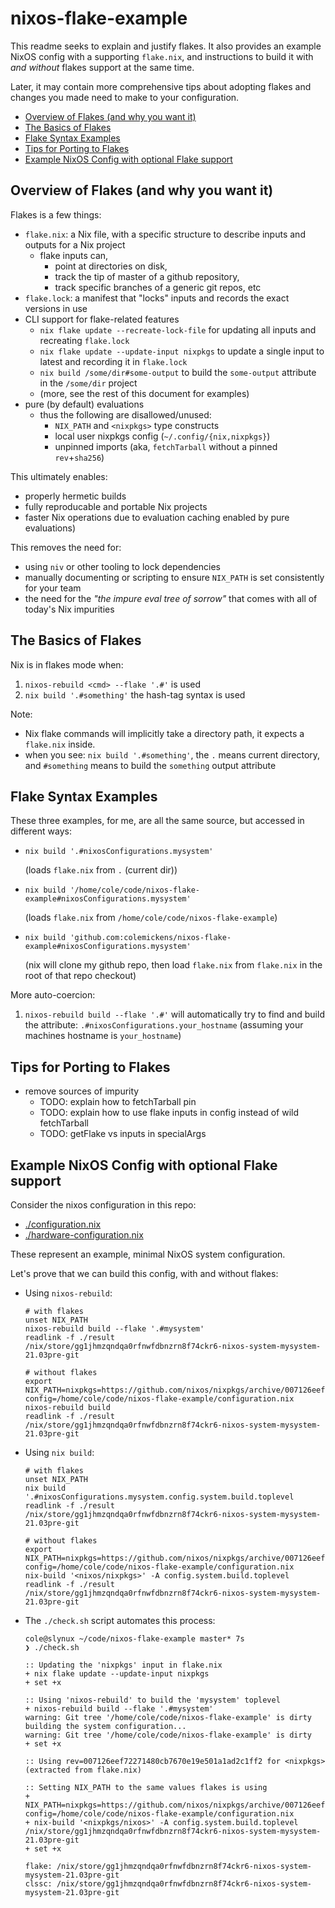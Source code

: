 # nixos-flake-example

This readme seeks to explain and justify flakes.
It also provides an example NixOS config with a supporting `flake.nix`,
and instructions to build it with *and without* flakes support at the same time.

Later, it may contain more comprehensive tips about adopting flakes and changes you made need to make to your configuration.

- [Overview of Flakes (and why you want it)](#overview-of-flakes-and-why-you-want-it)
- [The Basics of Flakes](#the-basics-of-flakes)
- [Flake Syntax Examples](#flake-syntax-examples)
- [Tips for Porting to Flakes](#tips-for-porting-to-flakes)
- [Example NixOS Config with optional Flake support](#example-nixos-config-with-optional-flake-support)

## Overview of Flakes (and why you want it)

Flakes is a few things:
* `flake.nix`: a Nix file, with a specific structure to describe inputs and outputs for a Nix project
  * flake inputs can,
    * point at directories on disk,
    * track the tip of master of a github repository,
    * track specific branches of a generic git repos, etc
* `flake.lock`: a manifest that "locks" inputs and records the exact versions in use
* CLI support for flake-related features
  * `nix flake update --recreate-lock-file` for updating all inputs and recreating `flake.lock`
  * `nix flake update --update-input nixpkgs` to update a single input to latest and recording it in `flake.lock`
  * `nix build /some/dir#some-output` to build the `some-output` attribute in the `/some/dir` project
  * (more, see the rest of this document for examples)
* pure (by default) evaluations  
  * thus the following are disallowed/unused:
    * `NIX_PATH` and `<nixpkgs>` type constructs
    * local user nixpkgs config (`~/.config/{nix,nixpkgs}`)
    * unpinned imports (aka, `fetchTarball` without a pinned `rev`+`sha256`)

This ultimately enables:
* properly hermetic builds
* fully reproducable and portable Nix projects
* faster Nix operations due to evaluation caching enabled by pure evaluations)

This removes the need for:
* using `niv` or other tooling to lock dependencies
* manually documenting or scripting to ensure `NIX_PATH` is set consistently for your team
* the need for the *"the impure eval tree of sorrow"* that comes with all of today's Nix impurities

## The Basics of Flakes

Nix is in flakes mode when:
1. `nixos-rebuild <cmd> --flake '.#'` is used
2. `nix build '.#something'` the hash-tag syntax is used

Note:
* Nix flake commands will implicitly take a directory path, it expects a `flake.nix` inside.
* when you see: `nix build '.#something'`, the `.` means current directory, and `#something` means to build the `something` output attribute

## Flake Syntax Examples

These three examples, for me, are all the same source, but accessed in different ways:

* `nix build '.#nixosConfigurations.mysystem'`

    (loads `flake.nix` from `.` (current dir))

* `nix build '/home/cole/code/nixos-flake-example#nixosConfigurations.mysystem'`

    (loads `flake.nix` from `/home/cole/code/nixos-flake-example`)
    
* `nix build 'github.com:colemickens/nixos-flake-example#nixosConfigurations.mysystem'`

    (nix will clone my github repo, then load `flake.nix` from `flake.nix` in the root of that repo checkout)

More auto-coercion:

1. `nixos-rebuild build --flake '.#'` will automatically try to find and build the attribute: `.#nixosConfigurations.your_hostname` (assuming your machines hostname is `your_hostname`)

## Tips for Porting to Flakes

* remove sources of impurity
  * TODO: explain how to fetchTarball pin
  * TODO: explain how to use flake inputs in config instead of wild fetchTarball
  * TODO: getFlake vs inputs in specialArgs

## Example NixOS Config with optional Flake support

Consider the nixos configuration in this repo:
* [./configuration.nix](./configuration.nix)
* [./hardware-configuration.nix](./hardware-configuration.nix)

These represent an example, minimal NixOS system configuration.

Let's prove that we can build this config, with and without flakes:

* Using `nixos-rebuild`:
    ```shell
    # with flakes
    unset NIX_PATH
    nixos-rebuild build --flake '.#mysystem'
    readlink -f ./result
    /nix/store/gg1jhmzqndqa0rfnwfdbnzrn8f74ckr6-nixos-system-mysystem-21.03pre-git

    # without flakes
    export NIX_PATH=nixpkgs=https://github.com/nixos/nixpkgs/archive/007126eef72271480cb7670e19e501a1ad2c1ff2.tar.gz:nixos-config=/home/cole/code/nixos-flake-example/configuration.nix
    nixos-rebuild build
    readlink -f ./result
    /nix/store/gg1jhmzqndqa0rfnwfdbnzrn8f74ckr6-nixos-system-mysystem-21.03pre-git
    ```

* Using `nix build`:
    ```shell
    # with flakes
    unset NIX_PATH
    nix build '.#nixosConfigurations.mysystem.config.system.build.toplevel
    readlink -f ./result
    /nix/store/gg1jhmzqndqa0rfnwfdbnzrn8f74ckr6-nixos-system-mysystem-21.03pre-git

    # without flakes
    export NIX_PATH=nixpkgs=https://github.com/nixos/nixpkgs/archive/007126eef72271480cb7670e19e501a1ad2c1ff2.tar.gz:nixos-config=/home/cole/code/nixos-flake-example/configuration.nix
    nix-build '<nixos/nixpkgs>' -A config.system.build.toplevel
    readlink -f ./result
    /nix/store/gg1jhmzqndqa0rfnwfdbnzrn8f74ckr6-nixos-system-mysystem-21.03pre-git
    ```

* The `./check.sh` script automates this process:

    ```shell
    cole@slynux ~/code/nixos-flake-example master* 7s
    ❯ ./check.sh     

    :: Updating the 'nixpkgs' input in flake.nix
    + nix flake update --update-input nixpkgs
    + set +x

    :: Using 'nixos-rebuild' to build the 'mysystem' toplevel
    + nixos-rebuild build --flake '.#mysystem'
    warning: Git tree '/home/cole/code/nixos-flake-example' is dirty
    building the system configuration...
    warning: Git tree '/home/cole/code/nixos-flake-example' is dirty
    + set +x

    :: Using rev=007126eef72271480cb7670e19e501a1ad2c1ff2 for <nixpkgs> (extracted from flake.nix)

    :: Setting NIX_PATH to the same values flakes is using
    + NIX_PATH=nixpkgs=https://github.com/nixos/nixpkgs/archive/007126eef72271480cb7670e19e501a1ad2c1ff2.tar.gz:nixos-config=/home/cole/code/nixos-flake-example/configuration.nix
    + nix-build '<nixpkgs/nixos>' -A config.system.build.toplevel
    /nix/store/gg1jhmzqndqa0rfnwfdbnzrn8f74ckr6-nixos-system-mysystem-21.03pre-git
    + set +x

    flake: /nix/store/gg1jhmzqndqa0rfnwfdbnzrn8f74ckr6-nixos-system-mysystem-21.03pre-git
    clssc: /nix/store/gg1jhmzqndqa0rfnwfdbnzrn8f74ckr6-nixos-system-mysystem-21.03pre-git
    ```

